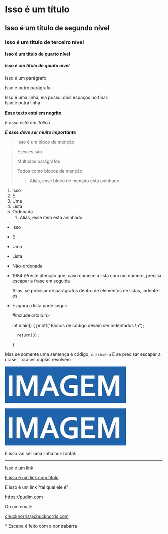 # Isso é um título
## Isso é um título de segundo nível
### Isso é um título de terceiro nível
#### Isso é um título de quarto nível
##### Isso é um título de quinto nível

Isso é um parágrafo

Isso é outro parágrafo

Isso é uma linha, ela possui dois espaços no final:     
Isso é outra linha

**Esse texto está em negrito**

*E esse está em itálico*

***E esse deve ser muito importante***

> Isso é um bloco de menção

> E esses são
>
> Múltiplos parágrafos
>
> Todos como blocos de menção
>
>> Aliás, esse bloco de menção está aninhado

1. Isso
2. É
3. Uma
4. Lista
5. Ordenada
	1. Aliás, esse item está aninhado

- Isso
- É
- Uma
- Lista
- Não-ordenada
- 1984 \Preste atenção que, caso comece a lista com um número, precisa escapar a frase em seguida

	Aliás, se precisar de parágrafos dentro de elementos de listas, indente-os

- E agora a lista pode seguir

	#include<stdio.h>

	int main() {
		printf("Blocos de código devem ser indentados \n");

		return(0);
	}

Mas se somente uma sentença é código, `craseie-a`
E se precisar escapar a crase, ``crases duplas resolvem

![Isso é uma imagem](share/image.jpg)

![Isso é uma imagem com título](share/image.jpg "Legal, não é?")

E isso vai ser uma linha horizontal:

---

[Isso é um link](https://pudim.com)

[E isso é um link com título](https://pudim.com "O site mais delicioso da internet")

E isso é um link "tal qual ele é":

<https://pudim.com>

Ou um email:

<chucknorris@chucknorris.com>

\* Escape é feito com a contrabarra
